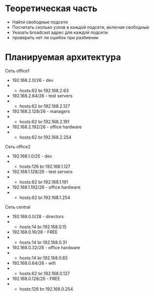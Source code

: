 
# Теоретическая часть
- Найти свободные подсети
- Посчитать сколько узлов в каждой подсети, включая свободные
- Указать broadcast адрес для каждой подсети
- проверить нет ли ошибок при разбиении

# Планируемая архитектура

Сеть office1
- 192.168.2.0/26      - dev
- - hosts:62 br:192.168.2.63
- 192.168.2.64/26    - test servers
- - hosts:62 br:192.168.2.127
- 192.168.2.128/26  - managers
- - hosts:62 br:192.168.2.191
- 192.168.2.192/26  - office hardware
- - hosts:62 br:192.168.2.254

Сеть office2
- 192.168.1.0/25      - dev
- - hosts:126 br:192.168.1.127
- 192.168.1.128/26  - test servers
- - hosts:62 br:192.168.1.191
- 192.168.1.192/26  - office hardware
- - hosts:62 br:192.168.1.254


Сеть central
- 192.168.0.0/28    - directors
- - hosts:14 br:192.168.0.15
- 192.168.0.16/28   - FREE
- - hosts:14 br:192.168.0.31
- 192.168.0.32/28  - office hardware
- - hosts:14 br:192.168.0.65
- 192.168.0.64/26  - wifi
- - hosts:62 br:192.168.0.127
- 192.168.0.128/25  - FREE
- - hosts:126 br:192.168.0.254
